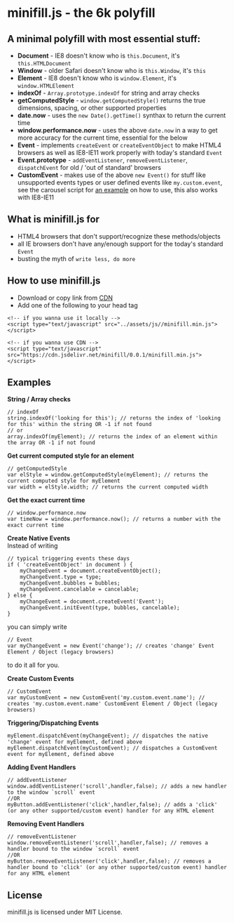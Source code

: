 # minifill.js - the 6k polyfill

## A minimal polyfill with most essential stuff:
* <b>Document</b> - IE8 doesn't know who is `this.Document`, it's `this.HTMLDocument`
* <b>Window</b> - older Safari doesn't know who is `this.Window`, it's `this`
* <b>Element</b> - IE8 doesn't know who is `window.Element`, it's `window.HTMLElement` 
* <b>indexOf</b> - `Array.prototype.indexOf` for string and array checks
* <b>getComputedStyle</b> - `window.getComputedStyle()` returns the true dimensions, spacing, or other supported properties
* <b>date.now</b> - uses the `new Date().getTime()` synthax to return the current time
* <b>window.performance.now</b> - uses the above `date.now` in a way to get more accuracy for the current time, essential for the below
* <b>Event</b> - implements `createEvent` or `createEventObject` to make HTML4 browsers as well as IE8-IE11 work properly with today's standard `Event`
* <b>Event.prototype</b> - `addEventListener`,  `removeEventListener`,  `dispatchEvent` for old / 'out of standard' browsers
* <b>CustomEvent</b> - makes use of the above `new Event()` for stuff like unsupported events types or user defined events like `my.custom.event`, see the carousel script for <a href="https://github.com/thednp/bootstrap.native/blob/master/lib/carousel-native.js#L113-L116">an example</a> on how to use, this also works with IE8-IE11

## What is minifill.js for
* HTML4 browsers that don't support/recognize these methods/objects
* all IE browsers don't have any/enough support for the today's standard `Event`
* busting the myth of `write less, do more`

## How to use minifill.js
* Download or copy link from <a href="https://www.jsdelivr.com/projects/minifill">CDN</a>
* Add one of the following to your head tag
```
<!-- if you wanna use it locally -->
<script type="text/javascript" src="../assets/js//minifill.min.js"></script>

<!-- if you wanna use CDN -->
<script type="text/javascript" src="https://cdn.jsdelivr.net/minifill/0.0.1/minifill.min.js"></script>
```

## Examples
<b>String / Array checks</b>
```
// indexOf
string.indexOf('looking for this'); // returns the index of 'looking for this' within the string OR -1 if not found
// or
array.indexOf(myElement); // returns the index of an element within the array OR -1 if not found
```

<b>Get current computed style for an element</b>
```
// getComputedStyle
var elStyle = window.getComputedStyle(myElement); // returns the current computed style for myElement
var width = elStyle.width; // returns the current computed width
```

<b>Get the exact current time</b>
```
// window.performance.now
var timeNow = window.performance.now(); // returns a number with the exact current time
```

<b>Create Native Events</b><br>
Instead of writing
```
// typical triggering events these days
if ( 'createEventObject' in document ) {
	myChangeEvent = document.createEventObject();		
	myChangeEvent.type = type;
	myChangeEvent.bubbles = bubbles;
	myChangeEvent.cancelable = cancelable;
} else {
	myChangeEvent = document.createEvent('Event');			
	myChangeEvent.initEvent(type, bubbles, cancelable);	
}
```
you can simply write
```
// Event
var myChangeEvent = new Event('change'); // creates 'change' Event Element / Object (legacy browsers)
```
to do it all for you.

<b>Create Custom Events</b>
```
// CustomEvent
var myCustomEvent = new CustomEvent('my.custom.event.name'); // creates 'my.custom.event.name' CustomEvent Element / Object (legacy browsers)
```

<b>Triggering/Dispatching Events</b>
```
myElement.dispatchEvent(myChangeEvent); // dispatches the native 'change' event for myElement, defined above
myElement.dispatchEvent(myCustomEvent); // dispatches a CustomEvent event for myElement, defined above
```

<b>Adding Event Handlers</b>
```
// addEventListener
window.addEventListener('scroll',handler,false); // adds a new handler to the window `scroll` event
//OR
myButton.addEventListener('click',handler,false); // adds a 'click' (or any other supported/custom event) handler for any HTML element
```

<b>Removing Event Handlers</b>
```
// removeEventListener
window.removeEventListener('scroll',handler,false); // removes a handler bound to the window `scroll` event
//OR
myButton.removeEventListener('click',handler,false); // removes a handler bound to 'click' (or any other supported/custom event) handler for any HTML element
```

## License
minifill.js is licensed under MIT License.
